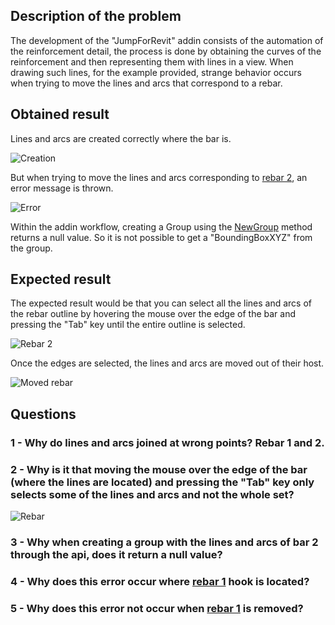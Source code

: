 ## Description of the problem
The development of the "JumpForRevit" addin consists of the automation of the reinforcement detail, the process is done by obtaining the curves of the reinforcement and then representing them with lines in a view.
When drawing such lines, for the example provided, strange behavior occurs when trying to move the lines and arcs that correspond to a rebar.

## Obtained result
Lines and arcs are created correctly where the bar is.

![Creation](https://user-images.githubusercontent.com/63598902/194910125-7ff78eda-dbe2-47db-8d7b-637c18a84d80.PNG)

But when trying to move the lines and arcs corresponding to [rebar 2](https://i.stack.imgur.com/HMr3t.png), an error message is thrown.

![Error](https://user-images.githubusercontent.com/63598902/194912346-65361f2b-b4ff-4f6e-b0ca-90ddf9c58bbc.PNG)

Within the addin workflow, creating a Group using the [NewGroup](https://www.revitapidocs.com/2019/8bdb7337-7063-cff8-28a4-958464f2fa5b.htm) method returns a null value.
So it is not possible to get a "BoundingBoxXYZ" from the group.

## Expected result
The expected result would be that you can select all the lines and arcs of the rebar outline by hovering the mouse over the edge of the bar and pressing the "Tab" key until the entire outline is selected.

![Rebar 2](https://user-images.githubusercontent.com/63598902/194911807-d46c8af9-bec3-4951-bb9c-95a0fe4e43ed.PNG)

Once the edges are selected, the lines and arcs are moved out of their host.

![Moved rebar](https://user-images.githubusercontent.com/63598902/194915536-d6e57c0e-132a-4e70-967f-019b94aece4e.PNG)

## Questions
### 1 - Why do lines and arcs joined at wrong points? Rebar 1 and 2.

### 2 - Why is it that moving the mouse over the edge of the bar (where the lines are located) and pressing the "Tab" key only selects some of the lines and arcs and not the whole set?
![Rebar](https://user-images.githubusercontent.com/63598902/194913522-d0907506-0cfd-4aac-9208-f898e1c97255.PNG)

### 3 - Why when creating a group with the lines and arcs of bar 2 through the api, does it return a null value?

### 4 - Why does this error occur where [rebar 1](https://i.stack.imgur.com/HMr3t.png) hook is located?

### 5 - Why does this error not occur when [rebar 1](https://i.stack.imgur.com/HMr3t.png) is removed?
